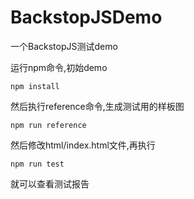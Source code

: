 # BackstopJSDemo
一个BackstopJS测试demo

运行npm命令,初始demo
```
npm install
```

然后执行reference命令,生成测试用的样板图
```
npm run reference
```

然后修改html/index.html文件,再执行
```
npm run test
```
就可以查看测试报告
